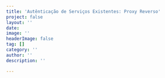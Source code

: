 ```yaml
---
title: 'Autênticação de Serviços Existentes: Proxy Reverso'
project: false
layout: ''
date: 
image: ''
headerImage: false
tag: []
category: ''
author: ''
description: ''

---
```

